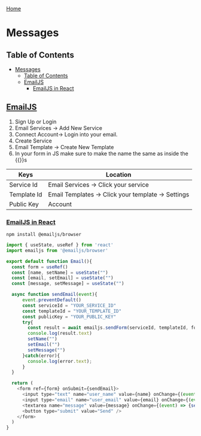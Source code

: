 <!--
 * This file is part of RS Cheat Sheets.
 *
 * RS Cheat Sheets is free software: you can redistribute it and/or modify
 * it under the terms of the GNU General Public License as published by
 * the Free Software Foundation, either version 3 of the License, or
 * (at your option) any later version.
 *
 * RS Cheat Sheets is distributed in the hope that it will be useful,
 * but WITHOUT ANY WARRANTY; without even the implied warranty of
 * MERCHANTABILITY or FITNESS FOR A PARTICULAR PURPOSE.  See the
 * GNU General Public License for more details.
 *
 * You should have received a copy of the GNU General Public License
 * along with RS Cheat Sheets. If not, see <https://www.gnu.org/licenses/>.
 */
-->

[Home](../README.md)

# Messages

## Table of Contents
<!-- TOC -->

- [Messages](#messages)
	- [Table of Contents](#table-of-contents)
	- [EmailJS](#emailjs)
		- [EmailJS in React](#emailjs-in-react)

<!-- /TOC -->

## [EmailJS](#table-of-contents)
1. Sign Up or Login
1. Email Services -> Add New Service
1. Connect Account-> Login into your email.
1. Create Service
1. Email Template -> Create New Template
1. In your form in JS make sure to make the name the same as inside the {{}}s

| Keys        | Location                                           |
|-------------|----------------------------------------------------|
| Service Id  | Email Services -> Click your service               |
| Template Id | Email Templates -> Click your template -> Settings |
| Public Key  | Account                                            |

### [EmailJS in React](#table-of-contents)
`npm install @emailjs/browser`

```javascript
import { useState, useRef } from 'react'
import emailjs from '@emailjs/browser'

export default function Email(){
  const form = useRef()
  const [name, setName] = useState("")
  const [email, setEmail] = useState("")
  const [message, setMessage] = useState("")

  async function sendEmail(event){
      event.preventDefault()
      const serviceId = "YOUR_SERVICE_ID"
      const templateId = "YOUR_TEMPLATE_ID"
      const publicKey = "YOUR_PUBLIC_KEY"
      try{
        const result = await emailjs.sendForm(serviceId, templateId, form.current, publicKey)
        console.log(result.text)
        setName("")
        setEmail("")
        setMessage("")
      }catch(error){
        console.log(error.text);
      }
  }

  return (
    <form ref={form} onSubmit={sendEmail}>
      <input type="text" name="user_name" value={name} onChange={(event) => {setName(event.value)}}/>
      <input type="email" name="user_email" value={email} onChange={(event) => {setEmail(event.value)}}/>
      <textarea name="message" value={message} onChange={(event) => {setMessage(event.value)}}/>
      <button type="submit" value="Send" />
    </form>
  )
}
```